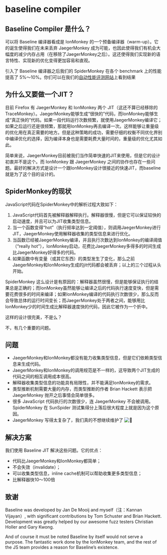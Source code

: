 # baseline compiler

## Baseline Compiler 是什么？

可以将 Baseline 编译器看成是 IonMonkey 的一个预备编译器（warm-up）。它的诞生使得我们在未来丢弃 JaegerMonkey 成为可能，也因此使得我们有机会大幅度的减少内存占用（在移除了JaegerMonkey之后）。这还使得我们实现新的语言特性、实现新的优化变得更加容易和直观。

引入了 Baseline 编译器之后我们的 SpiderMonkey 在各个 benchmark 上的性能提高了 5%～10%。你们可以在我们的[自动性能评测网站](http://arewefastyet.com/)上看到结果

## 为什么又要做一个JIT？

目前 Firefox 有 JaegerMonkey 和 IonMonkey 两个 JIT（这还不算已经移除的 TraceMonkey）。JaegerMonkey能够生成“很快的”代码，而IonMonkey能够生成“真正快的”代码。如果一段代码运行次数频繁，就使用JaegerMonkey编译它；如果之后运行还是很频繁，那就用IonMonkey再去编译一次。这样能够让重量级的优化用在真正需要的地方。但是这种策略的成功，需要仔细的权衡不同优化界别中编译优化的选择，因为编译本身也是需要耗费大量时间的，重量级的优化尤其如此。

简单来说，JaegerMonkey目前被我们当作简单快速的JIT来使用，但是它的设计初衷并不是这个。而 IonMonkey 跟 JaegerMonkey 之间的协作也存在一些问题。最好的解决方式是设计一个跟IonMonkey设计很接近的快速JIT，而baseline就是为了这个目的设计的。

## SpiderMonkey的现状

JavaScript代码在SpiderMonkey中的解析过程大致如下：

1. JavaScript代码首先被解释器解释执行。解释器很慢，但是它可以保证较快的启动速度，并且可以为JIT收集类型信息。
2. 当一个函数变得“hot”（执行频率达到一定阈值），则调用JaegerMonkey进行JIT，JaegerMonkey使用解释器收集的类型信息来进行优化。
3. 当函数已经被JaegerMonkey编译，并且执行次数达到IonMonkey的编译阈值（“really hot”），IonMonkey启动，花费比JaegerMonkey多得多的时间生成比JaegerMonkey好得多的代码。
4. 如果函数中有变量（或其它东西）的类型发生了变化，那么之前JaegerMonkey和IonMonkey生成的jit代码都会被丢弃；以上的三个过程从头开始。

SpiderMonkey 这么设计是有原因的：解释器虽然很慢，但是能够保证执行的结果总是正确的；而IonMonkey虽然能够让编译之后的代码执行速度变快，但是需要花费很多的时间来编译；如果IonMonkey编译的代码执行次数很少，那么反而会导致总体的运行时间变长；而JaegerMonkey处于两者之间，能够用比IonMonkey少的时间生成比解释器速度快的代码，因此它被作为一个折中。

这样的设计很完美，不是么？

不，有几个重要的问题。

## 问题

- JaegerMonkey和IonMonkey都没有能力收集类型信息，但是它们依赖类型信息来生成代码。
- JaegerMonkey和IonMonkey的调用规范是不一样的，这导致两个JIT生成的代码之间的相互调用成本很高。
- 解释器收集类型信息的功能具有局限性，并不能满足IonMonkey的需求。
- 类型推断机制需要大量的内存，而类型推断的作者 Brian Hackett 表示把 JaegerMonkey 抛开之后事情会简单很多。
- 很多 JavaScript 代码执行的次数很少，连 JaegerMonkey 不会被调用。SpiderMonkey 在 SunSpider 测试集得分上落后很大程度上就是因为这个原因。
- JaegerMonkey 写得太复杂了，我们真的不想继续维护了 ![🙂](https://s.w.org/images/core/emoji/2.4/svg/1f642.svg)

## 解决方案

我们使用 Baseline JIT 解决这些问题。它的优点：

- 代码比JaegerMonkey和IonMonkey都简单；
- 不会失效（invalidate）；
- 可以收集类型信息，inline cache机制可以帮助收集更多类型信息；
- 比解释器快10～100倍

## 致谢

Baseline was developed by Jan De Mooij and myself（注：Kannan Vijayan）, with significant contributions by Tom Schuster and Brian Hackett. Development was greatly helped by our awesome fuzz testers Christian Holler and Gary Kwong.

And of course it must be noted Baseline by itself would not serve a purpose. The fantastic work done by the IonMonkey team, and the rest of the JS team provides a reason for Baseline’s existence.